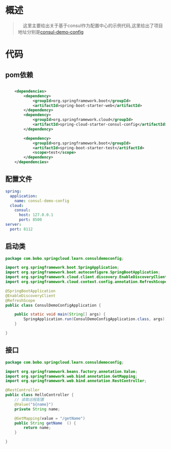 # 概述

>&nbsp;&nbsp;&nbsp;&nbsp;这里主要给出关于基于consul作为配置中心的示例代码,这里给出了项目地址分别是[consul-demo-config](https://github.com/wuxiaobo000111/java-framework/tree/master/spring-cloud-group/consul-group/consul-demo-config "consul-demo-config")

# 代码

## pom依赖

```xml

    <dependencies>
        <dependency>
            <groupId>org.springframework.boot</groupId>
            <artifactId>spring-boot-starter-web</artifactId>
        </dependency>
        <dependency>
            <groupId>org.springframework.cloud</groupId>
            <artifactId>spring-cloud-starter-consul-config</artifactId>
        </dependency>

        <dependency>
            <groupId>org.springframework.boot</groupId>
            <artifactId>spring-boot-starter-test</artifactId>
            <scope>test</scope>
        </dependency>
    </dependencies>
```

## 配置文件

```yml
spring:
  application:
    name: consul-demo-config
  cloud:
    consul:
      host: 127.0.0.1
      port: 8500
server:
  port: 8112
```

## 启动类

```java
package com.bobo.springcloud.learn.consuldemoconfig;

import org.springframework.boot.SpringApplication;
import org.springframework.boot.autoconfigure.SpringBootApplication;
import org.springframework.cloud.client.discovery.EnableDiscoveryClient;
import org.springframework.cloud.context.config.annotation.RefreshScope;

@SpringBootApplication
@EnableDiscoveryClient
@RefreshScope
public class ConsulDemoConfigApplication {

    public static void main(String[] args) {
        SpringApplication.run(ConsulDemoConfigApplication.class, args);
    }

}


```

## 接口

```java
package com.bobo.springcloud.learn.consuldemoconfig;

import org.springframework.beans.factory.annotation.Value;
import org.springframework.web.bind.annotation.GetMapping;
import org.springframework.web.bind.annotation.RestController;

@RestController
public class HelloController {
    // 读取远程配置
    @Value("${name}")
    private String name;

    @GetMapping(value = "/getName")
    public String getName  () {
        return name;
    }

}

```